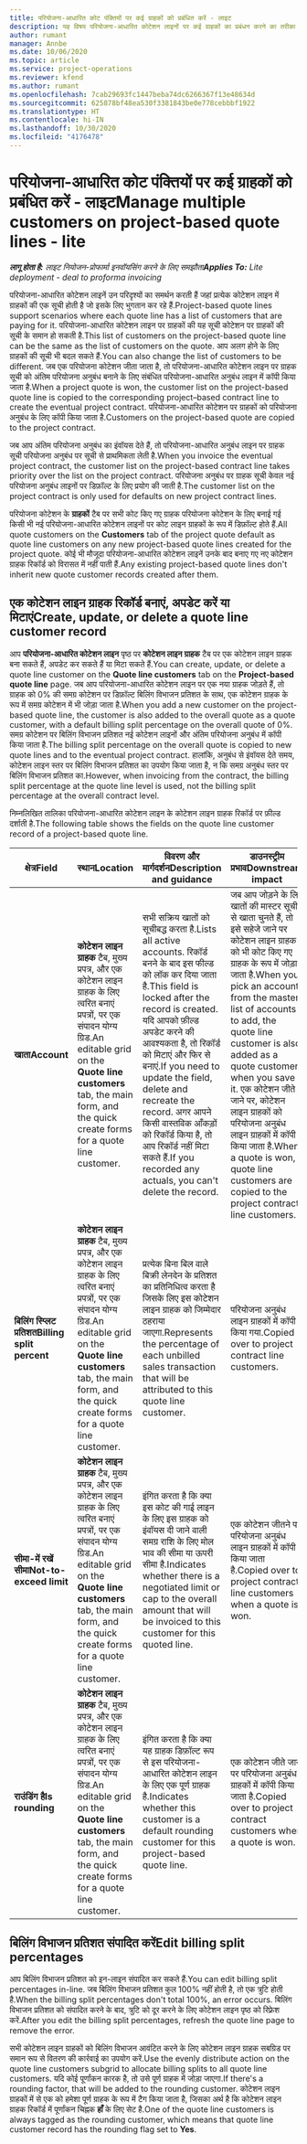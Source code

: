 ```yaml
---
title: परियोजना-आधारित कोट पंक्तियों पर कई ग्राहकों को प्रबंधित करें - लाइट
description: यह विषय परियोजना-आधारित कोटेशन लाइनों पर कई ग्राहकों का प्रबंधन करने का तरीका बताता है.
author: rumant
manager: Annbe
ms.date: 10/06/2020
ms.topic: article
ms.service: project-operations
ms.reviewer: kfend
ms.author: rumant
ms.openlocfilehash: 7cab29693fc1447beba74dc6266367f13e48634d
ms.sourcegitcommit: 625878bf48ea530f3381843be0e778cebbbf1922
ms.translationtype: HT
ms.contentlocale: hi-IN
ms.lasthandoff: 10/30/2020
ms.locfileid: "4176478"
---
```

# <a name="manage-multiple-customers-on-project-based-quote-lines---lite"></a><span data-ttu-id="4211b-103">परियोजना-आधारित कोट पंक्तियों पर कई ग्राहकों को प्रबंधित करें - लाइट</span><span class="sxs-lookup"><span data-stu-id="4211b-103">Manage multiple customers on project-based quote lines - lite</span></span>

<span data-ttu-id="4211b-104">_**लागू होता है:** लाइट नियोजन-प्रोफार्मा इनवॉयसिंग करने के लिए समझौता_</span><span class="sxs-lookup"><span data-stu-id="4211b-104">_**Applies To:** Lite deployment - deal to proforma invoicing_</span></span>

<span data-ttu-id="4211b-105">परियोजना-आधारित कोटेशन लाइनें उन परिदृश्यों का समर्थन करती हैं जहां प्रत्येक कोटेशन लाइन में ग्राहकों की एक सूची होती है जो इसके लिए भुगतान कर रहे हैं.</span><span class="sxs-lookup"><span data-stu-id="4211b-105">Project-based quote lines support scenarios where each quote line has a list of customers that are paying for it.</span></span> <span data-ttu-id="4211b-106">परियोजना-आधारित कोटेशन लाइन पर ग्राहकों की यह सूची कोटेशन पर ग्राहकों की सूची के समान हो सकती है.</span><span class="sxs-lookup"><span data-stu-id="4211b-106">This list of customers on the project-based quote line can be the same as the list of customers on the quote.</span></span> <span data-ttu-id="4211b-107">आप अलग होने के लिए ग्राहकों की सूची भी बदल सकते हैं.</span><span class="sxs-lookup"><span data-stu-id="4211b-107">You can also change the list of customers to be different.</span></span> <span data-ttu-id="4211b-108">जब एक परियोजना कोटेशन जीता जाता है, तो परियोजना-आधारित कोटेशन लाइन पर ग्राहक सूची को अंतिम परियोजना अनुबंध बनाने के लिए संबंधित परियोजना-आधारित अनुबंध लाइन में कॉपी किया जाता है.</span><span class="sxs-lookup"><span data-stu-id="4211b-108">When a project quote is won, the customer list on the project-based quote line is copied to the corresponding project–based contract line to create the eventual project contract.</span></span> <span data-ttu-id="4211b-109">परियोजना-आधारित कोटेशन पर ग्राहकों को परियोजना अनुबंध के लिए कॉपी किया जाता है.</span><span class="sxs-lookup"><span data-stu-id="4211b-109">Customers on the project-based quote are copied to the project contract.</span></span>

<span data-ttu-id="4211b-110">जब आप अंतिम परियोजना अनुबंध का इंवॉयस देते हैं, तो परियोजना-आधारित अनुबंध लाइन पर ग्राहक सूची परियोजना अनुबंध पर सूची से प्राथमिकता लेती है.</span><span class="sxs-lookup"><span data-stu-id="4211b-110">When you invoice the eventual project contract, the customer list on the project-based contract line takes priority over the list on the project contract.</span></span> <span data-ttu-id="4211b-111">परियोजना अनुबंध पर ग्राहक सूची केवल नई परियोजना अनुबंध लाइनों पर डिफ़ॉल्ट के लिए प्रयोग की जाती है.</span><span class="sxs-lookup"><span data-stu-id="4211b-111">The customer list on the project contract is only used for defaults on new project contract lines.</span></span>

<span data-ttu-id="4211b-112">परियोजना कोटेशन के **ग्राहकों** टैब पर सभी कोट किए गए ग्राहक परियोजना कोटेशन के लिए बनाई गई किसी भी नई परियोजना-आधारित कोटेशन लाइनों पर कोट लाइन ग्राहकों के रूप में डिफ़ॉल्ट होते हैं.</span><span class="sxs-lookup"><span data-stu-id="4211b-112">All quote customers on the **Customers** tab of the project quote default as quote line customers on any new project-based quote lines created for the project quote.</span></span> <span data-ttu-id="4211b-113">कोई भी मौजूदा परियोजना-आधारित कोटेशन लाइनें उनके बाद बनाए गए नए कोटेशन ग्राहक रिकॉर्ड को विरासत में नहीं पाती हैं.</span><span class="sxs-lookup"><span data-stu-id="4211b-113">Any existing project-based quote lines don't inherit new quote customer records created after them.</span></span>

## <a name="create-update-or-delete-a-quote-line-customer-record"></a><span data-ttu-id="4211b-114">एक कोटेशन लाइन ग्राहक रिकॉर्ड बनाएं, अपडेट करें या मिटाएं</span><span class="sxs-lookup"><span data-stu-id="4211b-114">Create, update, or delete a quote line customer record</span></span>

<span data-ttu-id="4211b-115">आप **परियोजना‌-आधारित कोटेशन लाइन** पृष्ठ पर **कोटेशन लाइन ग्राहक** टैब पर एक कोटेशन लाइन ग्राहक बना सकते हैं, अपडेट कर सकते हैं या मिटा सकते हैं.</span><span class="sxs-lookup"><span data-stu-id="4211b-115">You can create, update, or delete a quote line customer on the **Quote line customers** tab on the **Project-based quote line** page.</span></span> <span data-ttu-id="4211b-116">जब आप परियोजना-आधारित कोटेशन लाइन पर एक नया ग्राहक जोड़ते हैं, तो ग्राहक को 0% की समग्र कोटेशन पर डिफ़ॉल्ट बिलिंग विभाजन प्रतिशत के साथ, एक कोटेशन ग्राहक के रूप में समग्र कोटेशन में भी जोड़ा जाता है.</span><span class="sxs-lookup"><span data-stu-id="4211b-116">When you add a new customer on the project-based quote line, the customer is also added to the overall quote as a quote customer, with a default billing split percentage on the overall quote of 0%.</span></span> <span data-ttu-id="4211b-117">समग्र कोटेशन पर बिलिंग विभाजन प्रतिशत नई कोटेशन लाइनों और अंतिम परियोजना अनुबंध में कॉपी किया जाता है.</span><span class="sxs-lookup"><span data-stu-id="4211b-117">The billing split percentage on the overall quote is copied to new quote lines and to the eventual project contract.</span></span> <span data-ttu-id="4211b-118">हालांकि, अनुबंध से इंवॉयस देते समय, कोटेशन लाइन स्तर पर बिलिंग विभाजन प्रतिशत का उपयोग किया जाता है, न कि समग्र अनुबंध स्तर पर बिलिंग विभाजन प्रतिशत का.</span><span class="sxs-lookup"><span data-stu-id="4211b-118">However, when invoicing from the contract, the billing split percentage at the quote line level is used, not the billing split percentage at the overall contract level.</span></span> 

<span data-ttu-id="4211b-119">निम्नलिखित तालिका परियोजना-आधारित कोटेशन लाइन के कोटेशन लाइन ग्राहक रिकॉर्ड पर फ़ील्ड दर्शाती है.</span><span class="sxs-lookup"><span data-stu-id="4211b-119">The following table shows the fields on the quote line customer record of a project-based quote line.</span></span>

| <span data-ttu-id="4211b-120">क्षेत्र</span><span class="sxs-lookup"><span data-stu-id="4211b-120">Field</span></span> | <span data-ttu-id="4211b-121">स्थान</span><span class="sxs-lookup"><span data-stu-id="4211b-121">Location</span></span> | <span data-ttu-id="4211b-122">विवरण और मार्गदर्शन</span><span class="sxs-lookup"><span data-stu-id="4211b-122">Description and guidance</span></span> | <span data-ttu-id="4211b-123">डाउनस्ट्रीम प्रभाव</span><span class="sxs-lookup"><span data-stu-id="4211b-123">Downstream impact</span></span> |
| --- | --- | --- | --- |
| <span data-ttu-id="4211b-124">**खाता**</span><span class="sxs-lookup"><span data-stu-id="4211b-124">**Account**</span></span> | <span data-ttu-id="4211b-125">**कोटेशन लाइन ग्राहक** टैब, मुख्य प्रपत्र, और एक कोटेशन लाइन ग्राहक के लिए त्वरित बनाएं प्रपत्रों, पर एक संपादन योग्य ग्रिड.</span><span class="sxs-lookup"><span data-stu-id="4211b-125">An editable grid on the **Quote line customers** tab, the main form, and the quick create forms for a quote line customer.</span></span> | <span data-ttu-id="4211b-126">सभी सक्रिय खातों को सूचीबद्ध करता है.</span><span class="sxs-lookup"><span data-stu-id="4211b-126">Lists all active accounts.</span></span> <span data-ttu-id="4211b-127">रिकॉर्ड बनने के बाद इस फील्ड को लॉक कर दिया जाता है.</span><span class="sxs-lookup"><span data-stu-id="4211b-127">This field is locked after the record is created.</span></span> <span data-ttu-id="4211b-128">यदि आपको फ़ील्ड अपडेट करने की आवश्यकता है, तो रिकॉर्ड को मिटाएं और फिर से बनाएं.</span><span class="sxs-lookup"><span data-stu-id="4211b-128">If you need to update the field, delete and recreate the record.</span></span> <span data-ttu-id="4211b-129">अगर आपने किसी वास्तविक आँकड़ों को रिकॉर्ड किया है, तो आप रिकॉर्ड नहीं मिटा सकते हैं.</span><span class="sxs-lookup"><span data-stu-id="4211b-129">If you recorded any actuals, you can't delete the record.</span></span> | <span data-ttu-id="4211b-130">जब आप जोड़ने के लिए खातों की मास्टर सूची से खाता चुनते हैं, तो इसे सहेजे जाने पर कोटेशन लाइन ग्राहक को भी कोट किए गए ग्राहक के रूप में जोड़ा जाता है.</span><span class="sxs-lookup"><span data-stu-id="4211b-130">When you pick an account from the master list of accounts to add, the quote line customer is also added as a quote customer when you save it.</span></span> <span data-ttu-id="4211b-131">एक कोटेशन जीते जाने पर, कोटेशन लाइन ग्राहकों को परियोजना अनुबंध लाइन ग्राहकों में कॉपी किया जाता है.</span><span class="sxs-lookup"><span data-stu-id="4211b-131">When a quote is won, quote line customers are copied to the project contract line customers.</span></span> |
| <span data-ttu-id="4211b-132">**बिलिंग स्प्लिट प्रतिशत**</span><span class="sxs-lookup"><span data-stu-id="4211b-132">**Billing split percent**</span></span> | <span data-ttu-id="4211b-133">**कोटेशन लाइन ग्राहक** टैब, मुख्य प्रपत्र, और एक कोटेशन लाइन ग्राहक के लिए त्वरित बनाएं प्रपत्रों, पर एक संपादन योग्य ग्रिड.</span><span class="sxs-lookup"><span data-stu-id="4211b-133">An editable grid on the **Quote line customers** tab, the main form, and the quick create forms for a quote line customer.</span></span> | <span data-ttu-id="4211b-134">प्रत्येक बिना बिल वाले बिक्री लेनदेन के प्रतिशत का प्रतिनिधित्व करता है जिसके लिए इस कोटेशन लाइन ग्राहक को जिम्मेदार ठहराया जाएगा.</span><span class="sxs-lookup"><span data-stu-id="4211b-134">Represents the percentage of each unbilled sales transaction that will be attributed to this quote line customer.</span></span> | <span data-ttu-id="4211b-135">परियोजना अनुबंध लाइन ग्राहकों में कॉपी किया गया.</span><span class="sxs-lookup"><span data-stu-id="4211b-135">Copied over to project contract line customers.</span></span> |
| <span data-ttu-id="4211b-136">**सीमा-में रखें सीमा**</span><span class="sxs-lookup"><span data-stu-id="4211b-136">**Not-to-exceed limit**</span></span> | <span data-ttu-id="4211b-137">**कोटेशन लाइन ग्राहक** टैब, मुख्य प्रपत्र, और एक कोटेशन लाइन ग्राहक के लिए त्वरित बनाएं प्रपत्रों, पर एक संपादन योग्य ग्रिड.</span><span class="sxs-lookup"><span data-stu-id="4211b-137">An editable grid on the **Quote line customers** tab, the main form, and the quick create forms for a quote line customer.</span></span> | <span data-ttu-id="4211b-138">इंगित करता है कि क्या इस कोट की गाई लाइन के लिए इस ग्राहक को इंवॉयस दी जाने वाली समग्र राशि के लिए मोल भाव की सीमा या ऊपरी सीमा है.</span><span class="sxs-lookup"><span data-stu-id="4211b-138">Indicates whether there is a negotiated limit or cap to the overall amount that will be invoiced to this customer for this quoted line.</span></span> | <span data-ttu-id="4211b-139">एक कोटेशन जीतने पर परियोजना अनुबंध लाइन ग्राहकों में कॉपी किया जाता है.</span><span class="sxs-lookup"><span data-stu-id="4211b-139">Copied over to project contract line customers when a quote is won.</span></span> |
| <span data-ttu-id="4211b-140">**राउंडिंग है**</span><span class="sxs-lookup"><span data-stu-id="4211b-140">**Is rounding**</span></span> | <span data-ttu-id="4211b-141">**कोटेशन लाइन ग्राहक** टैब, मुख्य प्रपत्र, और एक कोटेशन लाइन ग्राहक के लिए त्वरित बनाएं प्रपत्रों, पर एक संपादन योग्य ग्रिड.</span><span class="sxs-lookup"><span data-stu-id="4211b-141">An editable grid on the **Quote line customers** tab, the main form, and the quick create forms for a quote line customer.</span></span> | <span data-ttu-id="4211b-142">इंगित करता है कि क्या यह ग्राहक डिफ़ॉल्ट रूप से इस परियोजना-आधारित कोटेशन लाइन के लिए एक पूर्ण ग्राहक है.</span><span class="sxs-lookup"><span data-stu-id="4211b-142">Indicates whether this customer is a default rounding customer for this project-based quote line.</span></span> | <span data-ttu-id="4211b-143">एक कोटेशन जीते जाने पर परियोजना अनुबंध ग्राहकों में कॉपी किया जाता है.</span><span class="sxs-lookup"><span data-stu-id="4211b-143">Copied over to project contract customers when a quote is won.</span></span> |

## <a name="edit-billing-split-percentages"></a><span data-ttu-id="4211b-144">बिलिंग विभाजन प्रतिशत संपादित करें</span><span class="sxs-lookup"><span data-stu-id="4211b-144">Edit billing split percentages</span></span>

<span data-ttu-id="4211b-145">आप बिलिंग विभाजन प्रतिशत को इन-लाइन संपादित कर सकते हैं.</span><span class="sxs-lookup"><span data-stu-id="4211b-145">You can edit billing split percentages in-line.</span></span> <span data-ttu-id="4211b-146">जब बिलिंग विभाजन प्रतिशत कुल 100% नहीं होती है, तो एक त्रुटि होती है.</span><span class="sxs-lookup"><span data-stu-id="4211b-146">When the billing split percentages don't total 100%, an error occurs.</span></span> <span data-ttu-id="4211b-147">बिलिंग विभाजन प्रतिशत को संपादित करने के बाद, त्रुटि को दूर करने के लिए कोटेशन लाइन पृष्ठ को रिफ़्रेश करें.</span><span class="sxs-lookup"><span data-stu-id="4211b-147">After you edit the billing split percentages, refresh the quote line page to remove the error.</span></span>

<span data-ttu-id="4211b-148">सभी कोटेशन लाइन ग्राहकों को बिलिंग विभाजन आवंटित करने के लिए कोटेशन लाइन ग्राहक सबग्रिड पर समान रूप से वितरण की कार्रवाई का उपयोग करें.</span><span class="sxs-lookup"><span data-stu-id="4211b-148">Use the evenly distribute action on the quote line customers subgrid to allocate billing splits to all quote line customers.</span></span> <span data-ttu-id="4211b-149">यदि कोई पूर्णांकन कारक है, तो उसे पूर्ण ग्राहक में जोड़ा जाएगा.</span><span class="sxs-lookup"><span data-stu-id="4211b-149">If there's a rounding factor, that will be added to the rounding customer.</span></span> <span data-ttu-id="4211b-150">कोटेशन लाइन ग्राहकों में से एक को हमेशा पूर्ण ग्राहक के रूप में टैग किया जाता है, जिसका अर्थ है कि कोटेशन लाइन ग्राहक रिकॉर्ड में पूर्णांकन चिह्नक **हाँ** के लिए सेट है.</span><span class="sxs-lookup"><span data-stu-id="4211b-150">One of the quote line customers is always tagged as the rounding customer, which means that quote line customer record has the rounding flag set to **Yes**.</span></span> 

